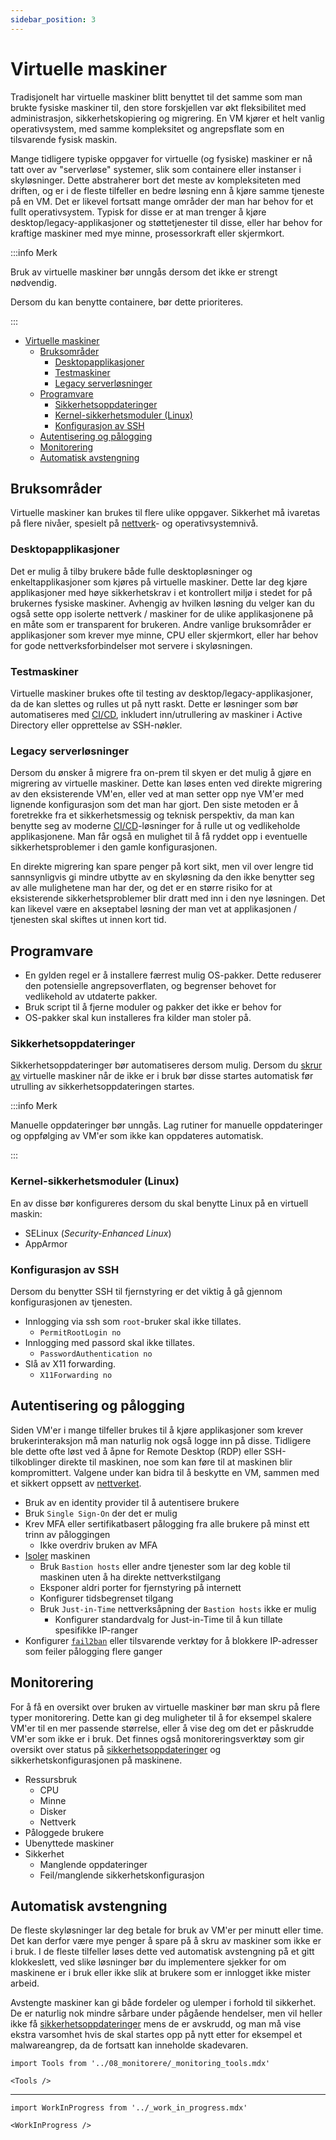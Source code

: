 ```yaml
---
sidebar_position: 3
---
```


# Virtuelle maskiner

Tradisjonelt har virtuelle maskiner blitt benyttet til det samme som man brukte fysiske maskiner til, den store forskjellen var økt fleksibilitet med administrasjon, sikkerhetskopiering og migrering. En VM kjører et helt vanlig operativsystem, med samme kompleksitet og angrepsflate som en tilsvarende fysisk maskin.

Mange tidligere typiske oppgaver for virtuelle (og fysiske) maskiner er nå tatt over av "serverløse" systemer, slik som containere eller instanser i skyløsninger. Dette abstraherer bort det meste av kompleksiteten med driften, og er i de fleste tilfeller en bedre løsning enn å kjøre samme tjeneste på en VM. Det er likevel fortsatt mange områder der man har behov for et fullt operativsystem. Typisk for disse er at man trenger å kjøre desktop/legacy-applikasjoner og støttetjenester til disse, eller har behov for kraftige maskiner med mye minne, prosessorkraft eller skjermkort.

:::info Merk

Bruk av virtuelle maskiner bør unngås dersom det ikke er strengt nødvendig.

Dersom du kan benytte containere, bør dette prioriteres.

:::

- [Virtuelle maskiner](#virtuelle-maskiner)
  - [Bruksområder](#bruksområder)
    - [Desktopapplikasjoner](#desktopapplikasjoner)
    - [Testmaskiner](#testmaskiner)
    - [Legacy serverløsninger](#legacy-serverløsninger)
  - [Programvare](#programvare)
    - [Sikkerhetsoppdateringer](#sikkerhetsoppdateringer)
    - [Kernel-sikkerhetsmoduler (Linux)](#kernel-sikkerhetsmoduler-linux)
    - [Konfigurasjon av SSH](#konfigurasjon-av-ssh)
  - [Autentisering og pålogging](#autentisering-og-pålogging)
  - [Monitorering](#monitorering)
  - [Automatisk avstengning](#automatisk-avstengning)

## Bruksområder

Virtuelle maskiner kan brukes til flere ulike oppgaver. Sikkerhet må ivaretas på flere nivåer, spesielt på [nettverk](../07_drifte/02_network.md)- og operativsystemnivå.

### Desktopapplikasjoner

Det er mulig å tilby brukere både fulle desktopløsninger og enkeltapplikasjoner som kjøres på virtuelle maskiner. Dette lar deg kjøre applikasjoner med høye sikkerhetskrav i et kontrollert miljø i stedet for på brukernes fysiske maskiner. Avhengig av hvilken løsning du velger kan du også sette opp isolerte nettverk / maskiner for de ulike applikasjonene på en måte som er transparent for brukeren. Andre vanlige bruksområder er applikasjoner som krever mye minne, CPU eller skjermkort, eller har behov for gode nettverksforbindelser mot servere i skyløsningen.

### Testmaskiner

Virtuelle maskiner brukes ofte til testing av desktop/legacy-applikasjoner, da de kan slettes og rulles ut på nytt raskt. Dette er løsninger som bør automatiseres med [CI/CD](../03_bygge/bruk-av-ci-cd.md), inkludert inn/utrullering av maskiner i Active Directory eller opprettelse av SSH-nøkler.

### Legacy serverløsninger

Dersom du ønsker å migrere fra on-prem til skyen er det mulig å gjøre en migrering av virtuelle maskiner. Dette kan løses enten ved direkte migrering av den eksisterende VM'en, eller ved at man setter opp nye VM'er med lignende konfigurasjon som det man har gjort. Den siste metoden er å foretrekke fra et sikkerhetsmessig og teknisk perspektiv, da man kan benytte seg av moderne [CI/CD](../03_bygge/bruk-av-ci-cd.md)-løsninger for å rulle ut og vedlikeholde applikasjonene. Man får også en mulighet til å få ryddet opp i eventuelle sikkerhetsproblemer i den gamle konfigurasjonen.

En direkte migrering kan spare penger på kort sikt, men vil over lengre tid sannsynligvis gi mindre utbytte av en skyløsning da den ikke benytter seg av alle mulighetene man har der, og det er en større risiko for at eksisterende sikkerhetsproblemer blir dratt med inn i den nye løsningen. Det kan likevel være en akseptabel løsning der man vet at applikasjonen / tjenesten skal skiftes ut innen kort tid.

## Programvare

- En gylden regel er å installere færrest mulig OS-pakker. Dette reduserer den potensielle angrepsoverflaten, og begrenser behovet for vedlikehold av utdaterte pakker.
- Bruk script til å fjerne moduler og pakker det ikke er behov for
- OS-pakker skal kun installeres fra kilder man stoler på.

### Sikkerhetsoppdateringer

Sikkerhetsoppdateringer bør automatiseres dersom mulig. Dersom du [skrur av](#automatisk-avstengning) virtuelle maskiner når de ikke er i bruk bør disse startes automatisk før utrulling av sikkerhetsoppdateringen startes.

:::info Merk

Manuelle oppdateringer bør unngås. Lag rutiner for manuelle oppdateringer og oppfølging av VM'er som ikke kan oppdateres automatisk.

:::

### Kernel-sikkerhetsmoduler (Linux)

En av disse bør konfigureres dersom du skal benytte Linux på en virtuell maskin:

- SELinux (*Security-Enhanced Linux*)
- AppArmor

### Konfigurasjon av SSH

Dersom du benytter SSH til fjernstyring er det viktig å gå gjennom konfigurasjonen av tjenesten.

- Innlogging via ssh som `root`-bruker skal ikke tillates.
  - `PermitRootLogin no`
- Innlogging med passord skal ikke tillates.
  - `PasswordAuthentication no`
- Slå av X11 forwarding.
  - `X11Forwarding no`

## Autentisering og pålogging

Siden VM'er i mange tilfeller brukes til å kjøre applikasjoner som krever brukerinteraksjon må man naturlig nok også logge inn på disse. Tidligere ble dette ofte løst ved å åpne for Remote Desktop (RDP) eller SSH-tilkoblinger direkte til maskinen, noe som kan føre til at maskinen blir kompromittert. Valgene under kan bidra til å beskytte en VM, sammen med et sikkert oppsett av [nettverket](../07_drifte/02_network.md).

- Bruk av en identity provider til å autentisere brukere
- Bruk `Single Sign-On` der det er mulig
- Krev MFA eller sertifikatbasert pålogging fra alle brukere på minst ett trinn av påloggingen
  - Ikke overdriv bruken av MFA
- [Isoler](../07_drifte/02_network.md#isolasjon-av-tjenester) maskinen
  - Bruk `Bastion hosts` eller andre tjenester som lar deg koble til maskinen uten å ha direkte nettverkstilgang
  - Eksponer aldri porter for fjernstyring på internett
  - Konfigurer tidsbegrenset tilgang
  - Bruk `Just-in-Time` nettverksåpning der `Bastion hosts` ikke er mulig
    - Konfigurer standardvalg for Just-in-Time til å kun tillate spesifikke IP-ranger
- Konfigurer [`fail2ban`](https://www.fail2ban.org/wiki/index.php/Main_Page) eller tilsvarende verktøy for å blokkere IP-adresser som feiler pålogging flere ganger

## Monitorering

For å få en oversikt over bruken av virtuelle maskiner bør man skru på flere typer monitorering. Dette kan gi deg muligheter til å for eksempel skalere VM'er til en mer passende størrelse, eller å vise deg om det er påskrudde VM'er som ikke er i bruk. Det finnes også monitoreringsverktøy som gir oversikt over status på [sikkerhetsoppdateringer](#sikkerhetsoppdateringer) og sikkerhetskonfigurasjonen på maskinene.

- Ressursbruk
  - CPU
  - Minne
  - Disker
  - Nettverk
- Påloggede brukere
- Ubenyttede maskiner
- Sikkerhet
  - Manglende oppdateringer
  - Feil/manglende sikkerhetskonfigurasjon

## Automatisk avstengning

De fleste skyløsninger lar deg betale for bruk av VM'er per minutt eller time. Det kan derfor være mye penger å spare på å skru av maskiner som ikke er i bruk. I de fleste tilfeller løses dette ved automatisk avstengning på et gitt klokkeslett, ved slike løsninger bør du implementere sjekker for om maskinene er i bruk eller ikke slik at brukere som er innlogget ikke mister arbeid.

Avstengte maskiner kan gi både fordeler og ulemper i forhold til sikkerhet. De er naturlig nok mindre sårbare under pågående hendelser, men vil heller ikke få [sikkerhetsoppdateringer](#sikkerhetsoppdateringer) mens de er avskrudd, og man må vise ekstra varsomhet hvis de skal startes opp på nytt etter for eksempel et malwareangrep, da de fortsatt kan inneholde skadevaren.

```mdx-code-block
import Tools from '../08_monitorere/_monitoring_tools.mdx'

<Tools />
```

---

```mdx-code-block
import WorkInProgress from '../_work_in_progress.mdx'

<WorkInProgress />
```
